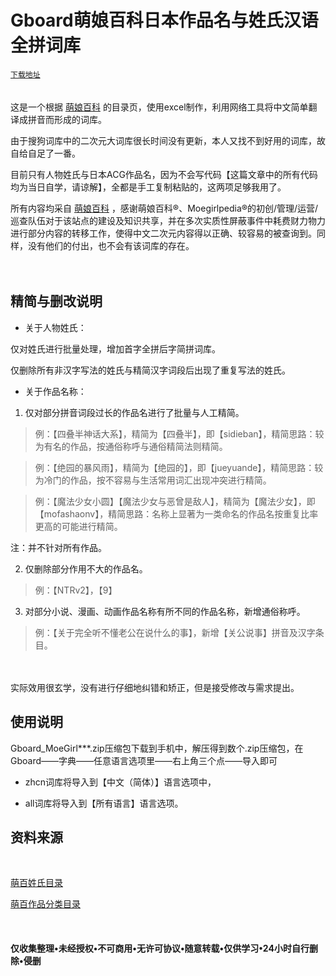 # Gboard萌娘百科日本作品名与姓氏汉语全拼词库

[`下载地址`](https://github.com/DiexMi/Gboard_Moegirl_Menu_Dictionary/releases)<br>
<br>
<br>
这是一个根据 [萌娘百科](https://zh.moegirl.org/) 的目录页，使用excel制作，利用网络工具将中文简单翻译成拼音而形成的词库。

由于搜狗词库中的二次元大词库很长时间没有更新，本人又找不到好用的词库，故自给自足了一番。

目前只有人物姓氏与日本ACG作品名，因为不会写代码【这篇文章中的所有代码均为当日自学，请谅解】，全都是手工复制粘贴的，这两项足够我用了。

所有内容均采自 [萌娘百科](https://zh.moegirl.org/) ，感谢萌娘百科®、Moegirlpedia®的初创/管理/运营/巡查队伍对于该站点的建设及知识共享，并在多次实质性屏蔽事件中耗费财力物力进行部分内容的转移工作，使得中文二次元内容得以正确、较容易的被查询到。同样，没有他们的付出，也不会有该词库的存在。
<br>
<br>
<br>
## 精简与删改说明 
* 关于人物姓氏：

仅对姓氏进行批量处理，增加首字全拼后字简拼词库。

仅删除所有非汉字写法的姓氏与精简汉字词段后出现了重复写法的姓氏。

* 关于作品名称：

1. 仅对部分拼音词段过长的作品名进行了批量与人工精简。

>例：【四叠半神话大系】，精简为【四叠半】，即【sidieban】，精简思路：较为有名的作品，按通俗称呼与通俗精简法则精简。

>例：【绝园的暴风雨】，精简为【绝园的】，即【jueyuande】，精简思路：较为冷门的作品，按不容易与生活常用词汇出现冲突进行精简。

>例：【魔法少女小圆】【魔法少女与恶曾是敌人】，精简为【魔法少女】，即【mofashaonv】，精简思路：名称上显著为一类命名的作品名按重复比率更高的可能进行精简。

 注：并不针对所有作品。

2. 仅删除部分作用不大的作品名。
    
>例：【NTRv2】，【9】

3. 对部分小说、漫画、动画作品名称有所不同的作品名称，新增通俗称呼。

>例：【关于完全听不懂老公在说什么的事】，新增【关公说事】拼音及汉字条目。<br>

<br>
<br>
实际效用很玄学，没有进行仔细地纠错和矫正，但是接受修改与需求提出。


## 使用说明

Gboard_MoeGirl***.zip压缩包下载到手机中，解压得到数个.zip压缩包，在Gboard——字典——任意语言选项里——右上角三个点——导入即可

  * zhcn词库将导入到【中文（简体）】语言选项中，
  
  * all词库将导入到【所有语言】语言选项。

## 资料来源
<br>

[萌百姓氏目录](https://zh.moegirl.org/zh-cn/Category:%E6%8C%89%E5%A7%93%E6%B0%8F%E5%88%86%E7%B1%BB)

[萌百作品分类目录](https://zh.moegirl.org/Category:%E6%97%A5%E6%9C%AC%E4%BD%9C%E5%93%81)

<br>

#### 仅收集整理•未经授权•不可商用•无许可协议•随意转载•仅供学习•24小时自行删除•侵删

